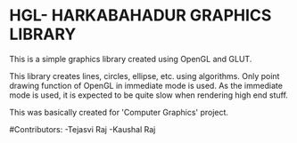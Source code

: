 # HGL- HARKABAHADUR GRAPHICS LIBRARY
This is a simple graphics library created using OpenGL and GLUT.

This library creates lines, circles, ellipse, etc. using algorithms. Only point drawing function of OpenGL in immediate mode is used.
As the immediate mode is used, it is expected to be quite slow when rendering high end stuff.

This was basically created for 'Computer Graphics' project.

#Contributors:
  -Tejasvi Raj
  -Kaushal Raj

